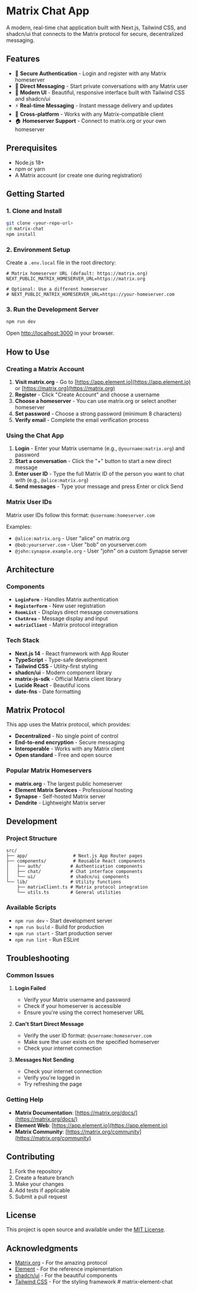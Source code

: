 # Matrix Chat App

A modern, real-time chat application built with Next.js, Tailwind CSS, and shadcn/ui that connects to the Matrix protocol for secure, decentralized messaging.

## Features

- 🔐 **Secure Authentication** - Login and register with any Matrix homeserver
- 💬 **Direct Messaging** - Start private conversations with any Matrix user
- 🎨 **Modern UI** - Beautiful, responsive interface built with Tailwind CSS and shadcn/ui
- ⚡ **Real-time Messaging** - Instant message delivery and updates
- 🔄 **Cross-platform** - Works with any Matrix-compatible client
- 🏠 **Homeserver Support** - Connect to matrix.org or your own homeserver

## Prerequisites

- Node.js 18+
- npm or yarn
- A Matrix account (or create one during registration)

## Getting Started

### 1. Clone and Install

```bash
git clone <your-repo-url>
cd matrix-chat
npm install
```

### 2. Environment Setup

Create a `.env.local` file in the root directory:

```env
# Matrix homeserver URL (default: https://matrix.org)
NEXT_PUBLIC_MATRIX_HOMESERVER_URL=https://matrix.org

# Optional: Use a different homeserver
# NEXT_PUBLIC_MATRIX_HOMESERVER_URL=https://your-homeserver.com
```

### 3. Run the Development Server

```bash
npm run dev
```

Open [http://localhost:3000](http://localhost:3000) in your browser.

## How to Use

### Creating a Matrix Account

1. **Visit matrix.org** - Go to [https://app.element.io](https://app.element.io) or [https://matrix.org](https://matrix.org)
2. **Register** - Click "Create Account" and choose a username
3. **Choose a homeserver** - You can use matrix.org or select another homeserver
4. **Set password** - Choose a strong password (minimum 8 characters)
5. **Verify email** - Complete the email verification process

### Using the Chat App

1. **Login** - Enter your Matrix username (e.g., `@yourname:matrix.org`) and password
2. **Start a conversation** - Click the "+" button to start a new direct message
3. **Enter user ID** - Type the full Matrix ID of the person you want to chat with (e.g., `@alice:matrix.org`)
4. **Send messages** - Type your message and press Enter or click Send

### Matrix User IDs

Matrix user IDs follow this format: `@username:homeserver.com`

Examples:

- `@alice:matrix.org` - User "alice" on matrix.org
- `@bob:yourserver.com` - User "bob" on yourserver.com
- `@john:synapse.example.org` - User "john" on a custom Synapse server

## Architecture

### Components

- **`LoginForm`** - Handles Matrix authentication
- **`RegisterForm`** - New user registration
- **`RoomList`** - Displays direct message conversations
- **`ChatArea`** - Message display and input
- **`matrixClient`** - Matrix protocol integration

### Tech Stack

- **Next.js 14** - React framework with App Router
- **TypeScript** - Type-safe development
- **Tailwind CSS** - Utility-first styling
- **shadcn/ui** - Modern component library
- **matrix-js-sdk** - Official Matrix client library
- **Lucide React** - Beautiful icons
- **date-fns** - Date formatting

## Matrix Protocol

This app uses the Matrix protocol, which provides:

- **Decentralized** - No single point of control
- **End-to-end encryption** - Secure messaging
- **Interoperable** - Works with any Matrix client
- **Open standard** - Free and open source

### Popular Matrix Homeservers

- **matrix.org** - The largest public homeserver
- **Element Matrix Services** - Professional hosting
- **Synapse** - Self-hosted Matrix server
- **Dendrite** - Lightweight Matrix server

## Development

### Project Structure

```
src/
├── app/                 # Next.js App Router pages
├── components/          # Reusable React components
│   ├── auth/           # Authentication components
│   ├── chat/           # Chat interface components
│   └── ui/             # shadcn/ui components
└── lib/                # Utility functions
    ├── matrixClient.ts # Matrix protocol integration
    └── utils.ts        # General utilities
```

### Available Scripts

- `npm run dev` - Start development server
- `npm run build` - Build for production
- `npm run start` - Start production server
- `npm run lint` - Run ESLint

## Troubleshooting

### Common Issues

1. **Login Failed**

   - Verify your Matrix username and password
   - Check if your homeserver is accessible
   - Ensure you're using the correct homeserver URL

2. **Can't Start Direct Message**

   - Verify the user ID format: `@username:homeserver.com`
   - Make sure the user exists on the specified homeserver
   - Check your internet connection

3. **Messages Not Sending**
   - Check your internet connection
   - Verify you're logged in
   - Try refreshing the page

### Getting Help

- **Matrix Documentation**: [https://matrix.org/docs/](https://matrix.org/docs/)
- **Element Web**: [https://app.element.io](https://app.element.io)
- **Matrix Community**: [https://matrix.org/community](https://matrix.org/community)

## Contributing

1. Fork the repository
2. Create a feature branch
3. Make your changes
4. Add tests if applicable
5. Submit a pull request

## License

This project is open source and available under the [MIT License](LICENSE).

## Acknowledgments

- [Matrix.org](https://matrix.org) - For the amazing protocol
- [Element](https://element.io) - For the reference implementation
- [shadcn/ui](https://ui.shadcn.com) - For the beautiful components
- [Tailwind CSS](https://tailwindcss.com) - For the styling framework
#   m a t r i x - e l e m e n t - c h a t  
 